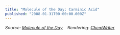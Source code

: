 ```yaml
---
title: "Molecule of the Day: Carminic Acid"
published: "2008-01-31T00:00:00.000Z"
---
```



*Source: [Molecule of the Day](http://scienceblogs.com/moleculeoftheday/2008/01/carminic_acid_no_seriously_you.php)*&nbsp;&nbsp;&nbsp;&nbsp;*Rendering: [ChemWriter](http://metamolecular.com/products/chemwriter)*